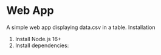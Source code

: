 Web App
==========
A simple web app displaying data.csv in a table.
Installation
1. Install Node.js 16+
2. Install dependencies: